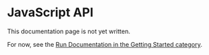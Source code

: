 # JavaScript API

This documentation page is not yet written.

For now, see the
[Run Documentation in the Getting Started category](../Getting_Started/Steps/Run.md).
